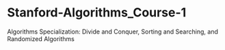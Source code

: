 # Stanford-Algorithms_Course-1
Algorithms Specialization: Divide and Conquer, Sorting and Searching, and Randomized Algorithms
